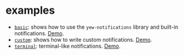 
# examples

* [`basic`](./basic/): shows how to use the `yew-notifications` library and built-in notifications. [Demo](https://yn-docs.qkation.com/examples/basic/index.html).
* [`custom`](./custom/): shows how to write custom notifications. [Demo](https://yn-docs.qkation.com/examples/custom/index.html).
* [`terminal`](./tarminal/): terminal-like notifications. [Demo](https://yn-docs.qkation.com/examples/terminal/index.html).
